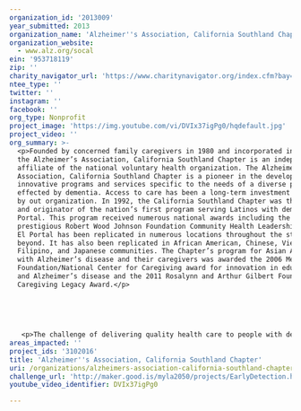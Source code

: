 ```yaml
---
organization_id: '2013009'
year_submitted: 2013
organization_name: 'Alzheimer''s Association, California Southland Chapter'
organization_website:
  - www.alz.org/socal
ein: '953718119'
zip: ''
charity_navigator_url: 'https://www.charitynavigator.org/index.cfm?bay=search.profile&ein=953718119'
ntee_type: ''
twitter: ''
instagram: ''
facebook: ''
org_type: Nonprofit
project_image: 'https://img.youtube.com/vi/DVIx37igPg0/hqdefault.jpg'
project_video: ''
org_summary: >-
  <p>Founded by concerned family caregivers in 1980 and incorporated in 1981,
  the Alzheimer’s Association, California Southland Chapter is an independent
  affiliate of the national voluntary health organization. The Alzheimer's
  Association, California Southland Chapter is a pioneer in the development of
  innovative programs and services specific to the needs of a diverse population
  effected by dementia. Access to care has been a long-term investment of effort
  by out organization. In 1992, the California Southland Chapter was the lead
  and originator of the nation’s first program serving Latinos with dementia, El
  Portal. This program received numerous national awards including the
  prestigious Robert Wood Johnson Foundation Community Health Leadership Award.
  El Portal has been replicated in numerous locations throughout the state and
  beyond. It has also been replicated in African American, Chinese, Vietnamese,
  Filipino, and Japanese communities. The Chapter’s program for Asian Americans
  with Alzheimer’s disease and their caregivers was awarded the 2006 Met Life
  Foundation/National Center for Caregiving award for innovation in education
  and Alzheimer’s disease and the 2011 Rosalynn and Arthur Gilbert Foundation’s
  Caregiving Legacy Award.</p>
   
   
   
   
   
   <p>The challenge of delivering quality health care to people with dementia has also been addressed successfully by this chapter of the Association. These efforts have also led to national recognition. For example, a quality improvement project with Kaiser Permanente was awarded the American Society on Aging’s 2001 Award for Quality and Innovation in Managed Care and Aging. Our consumer activation project, Partnering with Your Doctor, was honored with the Archstone Foundation-American Public Health Association’s 2003 Award for Excellence in Program Innovation and adopted for national replication by the Alzheimer’s Association. It was also adopted in parts of Great Britain. The local chapter of the Alzheimer’s Association has led three statewide efforts to create and disseminate an evidence-based practice guideline that teaches primary care providers about quality post-diagnostic care for people with Alzheimer’s disease. This California Guideline for Alzheimer’s Disease Management became the stimulant for numerous quality improvement projects in health care organizations throughout California including Kaiser Permanente, Scripps Health Care, UC San Diego Health Care and SCAN Health Plan. This chapter also played a leadership role in the development of the State of California’s Alzheimer’s Disease Plan which was released in 2011.</p>
areas_impacted: ''
project_ids: '3102016'
title: 'Alzheimer''s Association, California Southland Chapter'
uri: /organizations/alzheimers-association-california-southland-chapter/
challenge_url: 'http://maker.good.is/myla2050/projects/EarlyDetection.html'
youtube_video_identifier: DVIx37igPg0

---
```

